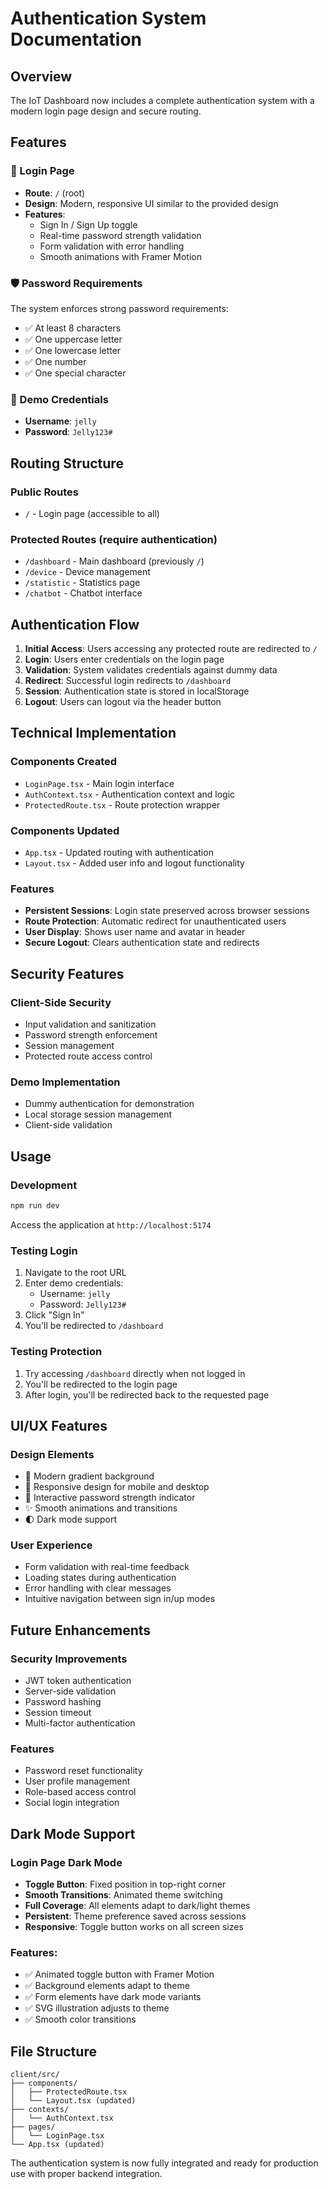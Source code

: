 # Authentication System Documentation

## Overview
The IoT Dashboard now includes a complete authentication system with a modern login page design and secure routing.

## Features

### 🔐 Login Page
- **Route**: `/` (root)
- **Design**: Modern, responsive UI similar to the provided design
- **Features**:
  - Sign In / Sign Up toggle
  - Real-time password strength validation
  - Form validation with error handling
  - Smooth animations with Framer Motion

### 🛡️ Password Requirements
The system enforces strong password requirements:
- ✅ At least 8 characters
- ✅ One uppercase letter
- ✅ One lowercase letter  
- ✅ One number
- ✅ One special character

### 👤 Demo Credentials
- **Username**: `jelly`
- **Password**: `Jelly123#`

## Routing Structure

### Public Routes
- `/` - Login page (accessible to all)

### Protected Routes (require authentication)
- `/dashboard` - Main dashboard (previously `/`)
- `/device` - Device management
- `/statistic` - Statistics page
- `/chatbot` - Chatbot interface

## Authentication Flow

1. **Initial Access**: Users accessing any protected route are redirected to `/`
2. **Login**: Users enter credentials on the login page
3. **Validation**: System validates credentials against dummy data
4. **Redirect**: Successful login redirects to `/dashboard`
5. **Session**: Authentication state is stored in localStorage
6. **Logout**: Users can logout via the header button

## Technical Implementation

### Components Created
- `LoginPage.tsx` - Main login interface
- `AuthContext.tsx` - Authentication context and logic
- `ProtectedRoute.tsx` - Route protection wrapper

### Components Updated
- `App.tsx` - Updated routing with authentication
- `Layout.tsx` - Added user info and logout functionality

### Features
- **Persistent Sessions**: Login state preserved across browser sessions
- **Route Protection**: Automatic redirect for unauthenticated users
- **User Display**: Shows user name and avatar in header
- **Secure Logout**: Clears authentication state and redirects

## Security Features

### Client-Side Security
- Input validation and sanitization
- Password strength enforcement
- Session management
- Protected route access control

### Demo Implementation
- Dummy authentication for demonstration
- Local storage session management
- Client-side validation

## Usage

### Development
```bash
npm run dev
```
Access the application at `http://localhost:5174`

### Testing Login
1. Navigate to the root URL
2. Enter demo credentials:
   - Username: `jelly`
   - Password: `Jelly123#`
3. Click "Sign In"
4. You'll be redirected to `/dashboard`

### Testing Protection
1. Try accessing `/dashboard` directly when not logged in
2. You'll be redirected to the login page
3. After login, you'll be redirected back to the requested page

## UI/UX Features

### Design Elements
- 🎨 Modern gradient background
- 📱 Responsive design for mobile and desktop
- 🎯 Interactive password strength indicator
- ✨ Smooth animations and transitions
- 🌓 Dark mode support

### User Experience
- Form validation with real-time feedback
- Loading states during authentication
- Error handling with clear messages
- Intuitive navigation between sign in/up modes

## Future Enhancements

### Security Improvements
- JWT token authentication
- Server-side validation
- Password hashing
- Session timeout
- Multi-factor authentication

### Features
- Password reset functionality
- User profile management
- Role-based access control
- Social login integration

## Dark Mode Support

### Login Page Dark Mode
- **Toggle Button**: Fixed position in top-right corner
- **Smooth Transitions**: Animated theme switching
- **Full Coverage**: All elements adapt to dark/light themes
- **Persistent**: Theme preference saved across sessions
- **Responsive**: Toggle button works on all screen sizes

### Features:
- ✅ Animated toggle button with Framer Motion
- ✅ Background elements adapt to theme
- ✅ Form elements have dark mode variants
- ✅ SVG illustration adjusts to theme
- ✅ Smooth color transitions

## File Structure
```
client/src/
├── components/
│   ├── ProtectedRoute.tsx
│   └── Layout.tsx (updated)
├── contexts/
│   └── AuthContext.tsx
├── pages/
│   └── LoginPage.tsx
└── App.tsx (updated)
```

The authentication system is now fully integrated and ready for production use with proper backend integration.
